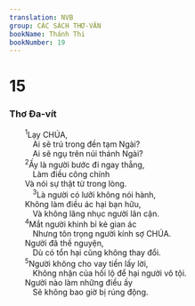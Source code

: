 ```yaml
---
translation: NVB
group: CÁC SÁCH THƠ-VĂN
bookName: Thánh Thi 
bookNumber: 19
---
```


<div class="title"><h1>15</h1><h3>Thơ Đa-vít </h3></div>
<span class="verse thi_15_1">  <sup>1</sup>Lạy CHÚA, <br/>   Ai sẽ trú trong đền tạm Ngài? <br/>   Ai sẽ ngụ trên núi thánh Ngài? <br/></span>
<span class="verse thi_15_2">  <sup>2</sup>Ấy là người bước đi ngay thẳng, <br/>   Làm điều công chính <br/>  Và nói sự thật từ trong lòng. <br/></span>
<span class="verse thi_15_3">   <sup>3</sup>Là người có lưỡi không nói hành, <br/>  Không làm điều ác hại bạn hữu, <br/>   Và không lăng nhục người lân cận. <br/></span>
<span class="verse thi_15_4">  <sup>4</sup>Mắt người khinh bỉ kẻ gian ác <br/>   Nhưng tôn trọng người kính sợ CHÚA. <br/>  Người đã thề nguyện, <br/>   Dù có tổn hại cũng không thay đổi. <br/></span>
<span class="verse thi_15_5">  <sup>5</sup>Người không cho vay tiền lấy lời, <br/>   Không nhận của hối lộ để hại người vô tội. <br/>  Người nào làm những điều ấy <br/>   Sẽ không bao giờ bị rúng động. <br/></span>
